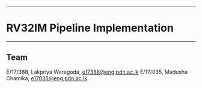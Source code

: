 ___
# RV32IM Pipeline Implementation
___

## Team

E/17/388, Lakpriya Weragoda, e17388@eng.pdn.ac.lk
E/17/035, Madusha Chamika, e17035@eng.pdn.ac.lk

